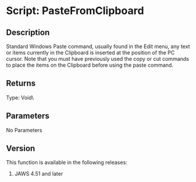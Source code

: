 # Script: PasteFromClipboard

## Description

Standard Windows Paste command, usually found in the Edit menu, any text
or items currently in the Clipboard is inserted at the position of the
PC cursor. Note that you must have previously used the copy or cut
commands to place the items on the Clipboard before using the paste
command.

## Returns

Type: Void\

## Parameters

No Parameters

## Version

This function is available in the following releases:

1.  JAWS 4.51 and later
